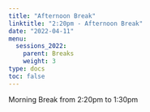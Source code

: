 ```yaml
---
title: "Afternoon Break"
linktitle: "2:20pm - Afternoon Break"
date: "2022-04-11"
menu:
  sessions_2022:
    parent: Breaks
    weight: 3
type: docs
toc: false
---
```



Morning Break from 2:20pm to 1:30pm